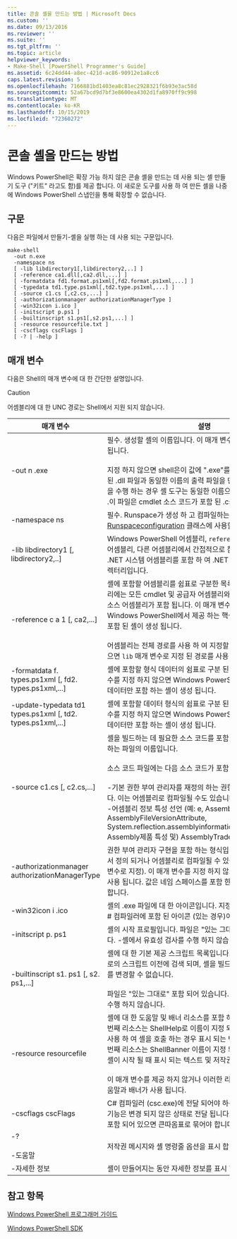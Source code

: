 ```yaml
---
title: 콘솔 셸을 만드는 방법 | Microsoft Docs
ms.custom: ''
ms.date: 09/13/2016
ms.reviewer: ''
ms.suite: ''
ms.tgt_pltfrm: ''
ms.topic: article
helpviewer_keywords:
- Make-Shell [PowerShell Programmer's Guide]
ms.assetid: 6c24dd44-a8ec-421d-ac86-90912e1a8cc6
caps.latest.revision: 5
ms.openlocfilehash: 7166881bd1403ea8c81ec2928321f6b93e3ac58d
ms.sourcegitcommit: 52a67bcd9d7bf3e8600ea4302d1fa8970ff9c998
ms.translationtype: MT
ms.contentlocale: ko-KR
ms.lasthandoff: 10/15/2019
ms.locfileid: "72360272"
---
```

# <a name="how-to-create-a-console-shell"></a>콘솔 셸을 만드는 방법

Windows PowerShell은 확장 가능 하지 않은 콘솔 셸을 만드는 데 사용 되는 셸 만들기 도구 ("키트" 라고도 함)를 제공 합니다. 이 새로운 도구를 사용 하 여 만든 셸을 나중에 Windows PowerShell 스냅인을 통해 확장할 수 없습니다.

## <a name="syntax"></a>구문

다음은 파일에서 만들기-셸을 실행 하는 데 사용 되는 구문입니다.

```
make-shell
  -out n.exe
  -namespace ns
  [ -lib libdirectory1[,libdirectory2,..] ]
  [ -reference ca1.dll[,ca2.dll,...] ]
  [ -formatdata fd1.format.ps1xml[,fd2.format.ps1xml,...] ]
  [ -typedata td1.type.ps1xml[,td2.type.ps1xml,...] ]
  [ -source c1.cs [,c2.cs,...] ]
  [ -authorizationmanager authorizationManagerType ]
  [ -win32icon i.ico ]
  [ -initscript p.ps1 ]
  [ -builtinscript s1.ps1[,s2.ps1,...] ]
  [ -resource resourcefile.txt ]
  [ -cscflags cscFlags ]
  [ -? | -help ]
```

## <a name="parameters"></a>매개 변수

다음은 Shell의 매개 변수에 대 한 간단한 설명입니다.

> [!CAUTION]
> 어셈블리에 대 한 UNC 경로는 Shell에서 지원 되지 않습니다.

|매개 변수|설명|
|---------------|-----------------|
|-out n .exe|필수. 생성할 셸의 이름입니다. 이 매개 변수의 일부로 경로가 지정 됩니다.<br /><br /> 지정 하지 않으면 shell은이 값에 ".exe"를 추가 합니다. **주의:**  참조 된 .dll 파일과 동일한 이름의 출력 파일을 만들지 마십시오. 이 작업을 수행 하는 경우 셸 도구는 동일한 이름으로 .cs 파일을 만듭니다 .이 파일은 cmdlet 소스 코드가 포함 된 .cs 파일을 덮어씁니다.|
|-namespace ns|필수. Runspace가 생성 하 고 컴파일하는 파생 된 [Runspaceconfiguration](/dotnet/api/System.Management.Automation.Runspaces.RunspaceConfiguration) 클래스에 사용할 네임 스페이스입니다.|
|-lib libdirectory1 [, libdirectory2,..]|Windows PowerShell 어셈블리, `reference` 매개 변수로 지정 된 어셈블리, 다른 어셈블리에서 간접적으로 참조 하는 어셈블리 및 .NET 시스템 어셈블리를 포함 하 여 .NET 어셈블리를 검색 하는 디렉터리입니다.|
|-reference c a 1 [, ca2,...]|셸에 포함할 어셈블리를 쉼표로 구분한 목록입니다. 이러한 어셈블리에는 모든 cmdlet 및 공급자 어셈블리와 함께 로드 해야 하는 리소스 어셈블리가 포함 됩니다. 이 매개 변수를 지정 하지 않으면 Windows PowerShell에서 제공 하는 핵심 cmdlet 및 공급자만 포함 된 셸이 생성 됩니다.<br /><br /> 어셈블리는 전체 경로를 사용 하 여 지정할 수 있습니다. 그렇지 않으면 `lib` 매개 변수로 지정 된 경로를 사용 하 여 검색 됩니다.|
|-formatdata f. types.ps1xml [, fd2. types.ps1xml,...]|셸에 포함할 형식 데이터의 쉼표로 구분 된 목록입니다. 이 매개 변수를 지정 하지 않으면 Windows PowerShell에서 제공 하는 형식 데이터만 포함 하는 셸이 생성 됩니다.|
|-update-typedata td1 types.ps1xml [, td2. types.ps1xml,...]|셸에 포함할 데이터 형식의 쉼표로 구분 된 목록입니다. 이 매개 변수를 지정 하지 않으면 Windows PowerShell에서 제공 하는 형식 데이터만 포함 하는 셸이 생성 됩니다.|
|-source c1.cs [, c2.cs,...]|셸을 빌드하는 데 필요한 소스 코드를 포함 하는 셸 개발자가 제공 하는 파일의 이름입니다.<br /><br /> 소스 코드 파일에는 다음 소스 코드가 포함 될 수 있습니다.<br /><br /> -기본 권한 부여 관리자를 재정의 하는 권한 부여 관리자 구현입니다. 이는 어셈블리로 컴파일될 수도 있습니다.<br />-어셈블리 정보 특성 선언 (예: e, AssemblyCopyrightAttribute, AssemblyFileVersionAttribute, System.reflection.assemblyinformationalversionattribute>, Assembly제품 특성 및) AssemblyTrademarkAttribute.|
|-authorizationmanager authorizationManagerType|권한 부여 관리자 구현을 포함 하는 형식입니다. 이는 소스 코드에서 정의 되거나 어셈블리로 컴파일될 수 있습니다 (`reference` 매개 변수로 지정). 이 매개 변수를 지정 하지 않으면 기본 보안 관리자가 사용 됩니다. 값은 네임 스페이스를 포함 한 전체 형식 이름 이어야 합니다.|
|-win32icon i .ico|셸의 .exe 파일에 대 한 아이콘입니다. 지정 하지 않으면 셸에는 c # 컴파일러에 포함 된 아이콘 (있는 경우)이 포함 됩니다.|
|-initscript p. ps1|셸의 시작 프로필입니다. 파일은 "있는 그대로" 포함 되어 있습니다. -셸에서 유효성 검사를 수행 하지 않습니다.|
|-builtinscript s1. ps1 [, s2. ps1,...]|셸에 대 한 기본 제공 스크립트 목록입니다. 이러한 스크립트는 경로의 스크립트 이전에 검색 되며, 셸을 빌드한 후에는 해당 콘텐츠를 변경할 수 없습니다.<br /><br /> 파일은 "있는 그대로" 포함 되어 있습니다. -셸에서 유효성 검사를 수행 하지 않습니다.|
|-resource resourcefile|셸에 대 한 도움말 및 배너 리소스를 포함 하는 .txt 파일입니다. 첫 번째 리소스는 ShellHelp로 이름이 지정 되 고 `help` 매개 변수를 사용 하 여 셸을 호출 하는 경우 표시 되는 텍스트를 포함 합니다. 두 번째 리소스는 ShellBanner 이름이 지정 되 고, 대화형 모드에서 셸이 시작 될 때 표시 되는 텍스트 및 저작권 정보를 포함 합니다.<br /><br /> 이 매개 변수를 제공 하지 않거나 이러한 리소스가 없으면 일반 도움말과 배너가 사용 됩니다.|
|-cscflags cscFlags|C# 컴파일러 (csc.exe)에 전달 되어야 하는 플래그입니다. 이러한 기능은 변경 되지 않은 상태로 전달 됩니다. 이 매개 변수에 공백이 포함 되어 있으면 큰따옴표로 묶어야 합니다.|
|-?<br /><br /> -도움말|저작권 메시지와 셸 명령줄 옵션을 표시 합니다.|
|-자세한 정보|셸이 만들어지는 동안 자세한 정보를 표시 합니다.|

## <a name="see-also"></a>참고 항목

[Windows PowerShell 프로그래머 가이드](./windows-powershell-programmer-s-guide.md)

[Windows PowerShell SDK](../windows-powershell-reference.md)